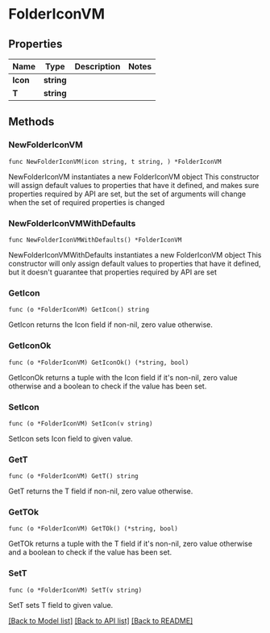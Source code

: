 # FolderIconVM

## Properties

Name | Type | Description | Notes
------------ | ------------- | ------------- | -------------
**Icon** | **string** |  | 
**T** | **string** |  | 

## Methods

### NewFolderIconVM

`func NewFolderIconVM(icon string, t string, ) *FolderIconVM`

NewFolderIconVM instantiates a new FolderIconVM object
This constructor will assign default values to properties that have it defined,
and makes sure properties required by API are set, but the set of arguments
will change when the set of required properties is changed

### NewFolderIconVMWithDefaults

`func NewFolderIconVMWithDefaults() *FolderIconVM`

NewFolderIconVMWithDefaults instantiates a new FolderIconVM object
This constructor will only assign default values to properties that have it defined,
but it doesn't guarantee that properties required by API are set

### GetIcon

`func (o *FolderIconVM) GetIcon() string`

GetIcon returns the Icon field if non-nil, zero value otherwise.

### GetIconOk

`func (o *FolderIconVM) GetIconOk() (*string, bool)`

GetIconOk returns a tuple with the Icon field if it's non-nil, zero value otherwise
and a boolean to check if the value has been set.

### SetIcon

`func (o *FolderIconVM) SetIcon(v string)`

SetIcon sets Icon field to given value.


### GetT

`func (o *FolderIconVM) GetT() string`

GetT returns the T field if non-nil, zero value otherwise.

### GetTOk

`func (o *FolderIconVM) GetTOk() (*string, bool)`

GetTOk returns a tuple with the T field if it's non-nil, zero value otherwise
and a boolean to check if the value has been set.

### SetT

`func (o *FolderIconVM) SetT(v string)`

SetT sets T field to given value.



[[Back to Model list]](../README.md#documentation-for-models) [[Back to API list]](../README.md#documentation-for-api-endpoints) [[Back to README]](../README.md)


